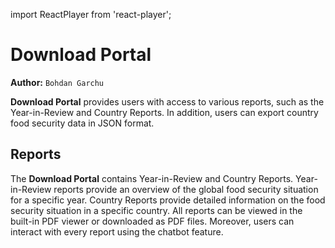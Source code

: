import ReactPlayer from 'react-player';

# Download Portal

**Author:** `Bohdan Garchu`

**Download Portal** provides users with access to various reports, such as the Year-in-Review and Country Reports. In addition, users can export country food security data in JSON format. 

<ReactPlayer 
  url="/videos/download_portal.mp4"
  controls={true}
  width="100%"
  height="auto"
/>

## Reports 

The **Download Portal** contains Year-in-Review and Country Reports. Year-in-Review reports provide an overview of the global food security situation for a specific year. Country Reports provide detailed information on the food security situation in a specific country. All reports can be viewed in the built-in PDF viewer or downloaded as PDF files. Moreover, users can interact with every report using the chatbot feature. 